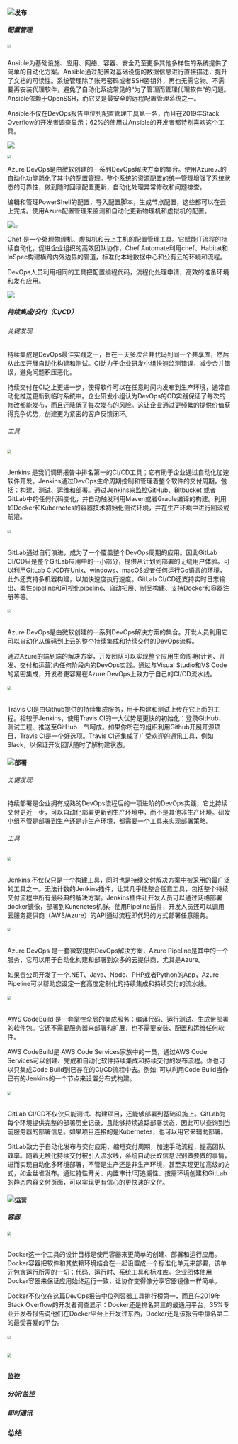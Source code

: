 

#### ![](images/5-0.png)发布

##### 配置管理

##### <img src="images/5-1-1.png" style="zoom:50%;" />
Ansible为基础设施、应用、网络、容器、安全乃至更多其他多样性的系统提供了简单的自动化方案。Ansible通过配置对基础设施的数据信息进行直接描述，提升了文档的可读性。系统管理除了账号密码或者SSH密钥外，再也无需它物。不需要再安装代理软件，避免了自动化系统常见的“为了管理而管理代理软件”的问题。Ansible依赖于OpenSSH，而它又是最安全的远程配置管理系统之一。

Ansible不仅在DevOps报告中位列配置管理工具第一名，而且在2019年Stack Overflow的开发者调查显示：62%的使用过Ansible的开发者都特别喜欢这个工具。

![](images/5-1-2.png)

<img src="images/5-1-3.png" style="zoom:50%;" /> 

Azure DevOps是由微软创建的一系列DevOps解决方案的集合。使用Azure云的自动化功能简化了其中的配置管理。整个系统的资源配置的统一管理增强了系统状态的可靠性，做到随时回滚配置更新，自动化处理异常修改和问题排查。

编辑和管理PowerShell的配置，导入配置脚本，生成节点配置，这些都可以在云上完成。使用Azure配置管理来监测和自动化更新物理机和虚拟机的配置。

<img src="images/5-1-4.png"/><img src="images/5-1-5.png" style="zoom:50%;" />

Chef 是一个处理物理机、虚拟机和云上主机的配置管理工具。它赋能IT流程的持续自动化，促进企业组织的高效团队协作，Chef Automate利用chef、Habitat和InSpec构建横跨内外边界的管道，标准化本地数据中心和公有云的环境和流程。

DevOps人员利用相同的工具把配置编程代码，流程化处理申请，高效的准备环境和发布应用。

<img src="images/5-1-6.png"/>

##### 持续集成/交付（CI/CD）

###### 关键发现

持续集成是DevOps最佳实践之一，旨在一天多次合并代码到同一个共享库，然后从此库开展自动化构建和测试。CI助力于企业研发小组快速监测错误，减少合并错误，避免问题积压恶化。

持续交付在CI之上更进一步，使得软件可以在任意时间内发布到生产环境，通常自动化推送更新到临时系统中。企业研发小组认为DevOps的CD实践保证了每次的修改都能发布，而且还降低了每次发布的风险。这让企业通过更频繁的提供价值获得竞争优势，创建更为紧密的客户反馈闭环。

###### 工具

###### <img src="images/5-1-7.png" style="zoom:50%;" />

Jenkins 是我们调研报告中排名第一的CI/CD工具；它有助于企业通过自动化加速软件开发。Jenkins通过DevOps生命周期控制和管理着整个软件的交付周期，包括：构建、测试、运维和部署。通过Jenkins来监控GitHub、Bitbucket 或者GitLab中的任何代码变化，并自动触发利用Maven或者Gradle编译的构建。利用如Docker和Kubernetes的容器技术初始化测试环境，并在生产环境中进行回滚或前滚。

###### <img src="images/5-1-8.png" style="zoom:50%;" />

GitLab通过自行演进，成为了一个覆盖整个DevOps周期的应用。因此GitLab CI/CD只是整个GitLab应用中的一小部分，提供从计划到部署的无缝用户体验。可以利用GitLab CI/CD在Unix、windows、macOS或者任何运行Go语言的环境，此外还支持多机器构建，以加快速度执行速度。GitLab CI/CD还支持实时日志输出、柔性pipeline和可视化pipeline、自动拓展、制品构建、支持Docker和容器注册等等。

###### <img src="images/5-1-3.png" style="zoom:50%;" />

Azure DevOps是由微软创建的一系列DevOps解决方案的集合。开发人员利用它可以自动化从编码到上云的整个持续集成和持续交付的DevOps流程。

通过Azure的端到端的解决方案，开发团队可以实现整个应用生命周期(计划、开发、交付和运营)内任何阶段内的DevOps实践。通过与Visual Studio和VS Code的紧密集成，开发者更容易在Azure DevOps上致力于自己的CI/CD流水线。

###### <img src="images/5-1-9.png" style="zoom:50%;" />

Travis CI是由Github提供的持续集成服务，用于构建和测试上传在它上面的工程。相较于Jenkins，使用Travis CI的一大优势是更快的初始化：登录GitHub、测试工程、推送至GitHub一气呵成。如果你所在的组织利用Github开展开源项目，Travis CI是一个好选项。Travis CI还集成了广受欢迎的通讯工具，例如Slack，以保证开发团队随时了解构建状态。

#### ![](images/6-0.png)部署

###### 关键发现

持续部署是企业拥有成熟的DevOps流程后的一项进阶的DevOps实践，它比持续交付更近一步，可以自动化部署更新到生产环境中，而不是其他非生产环境。研发小组不管是部署到生产还是非生产环境，都需要一个工具来实现部署策略。

###### 工具



###### <img src="images/5-1-7.png" style="zoom:50%;" />

Jenkins 不仅仅只是一个构建工具，同时也是持续交付解决方案中被采用的最广泛的工具之一。无法计数的Jenkins插件，让其几乎能整合任意工具，包括整个持续交付流程中所有最经典的解决方案。Jenkins插件让开发人员可以通过网络部署docker镜像，部署到Kunenetes机群。使用Pipeline插件，开发人员还可以调用云服务提供商（AWS/Azure）的API通过流程即代码的方式部署任意服务。

###### <img src="images/5-1-3.png" style="zoom:50%;" />

Azure DevOps 是一套微软提供DevOps解决方案，Azure Pipeline是其中的一个服务，它可以用于自动化构建和部署到众多的云提供商，尤其是Azure。

如果贵公司开发了一个.NET、Java、Node、PHP或者Python的App，Azure Pipeline可以帮助您设定一套高度定制化的持续集成和持续交付的流水线。

###### <img src="images/6-1-3.png" style="zoom:50%;" />

AWS CodeBuild 是一套掌控全局的集成服务：编译代码、运行测试、生成带部署的软件包。它还不需要服务器来部署和扩展，也不需要安装、配置和运维任何软件。

AWS CodeBuild是 AWS Code Services家族中的一员，通过AWS Code Services可以创建、完成和自动化软件持续集成和持续交付的发布流程。你也可以只集成Code Build到已存在的CI/CD流程中去。例如: 可以利用Code Build当作已有的Jenkins的一个节点来设置分布式构建。

###### <img src="images/5-1-8.png" style="zoom:50%;" />

GitLab CI/CD不仅仅只能测试、构建项目，还能够部署到基础设施上。GitLab为每个环境提供完整的部署历史记录，且能够持续追踪部署状态，因此可以查询到当前服务器的部署信息。如果项目连接的是Kubernetes，也可以用它来辅助部署。

GitLab致力于自动化发布与交付应用，缩短交付周期，加速手动流程，提高团队效率。随着无触化持续交付被引入流水线，系统自动获取信息识别做要做的事情，进而实现自动化多环境部署，不管是生产还是非生产环境，甚至实现更加高级的方式，如金丝雀发布。通过特性开关、内置审计/可追溯性、按需环境创建和GitLab的静态内容交付页面，可以实现更有信心的更快速的交付。

#### ![](images/7-0.png)运营

##### 容器

###### <img src="images/7-1-1.png" style="zoom:50%;" />

Docker这一个工具的设计目标是使用容器来更简单的创建、部署和运行应用。Docker容器把软件和其依赖环境结合在一起设置成一个标准化单元来部署，该单元包含运行所需的一切：代码、运行时、系统工具和标准库。企业团体使用Docker容器来保证应用始终运行一致，让协作变得像分享容器镜像一样简单。

Docker不仅仅在这篇DevOps报告中位列容器工具排行榜第一，而且在2019年Stack Overflow的开发者调查显示：Docker还是排名第三的最通用平台，35%专业开发者报告说他们在Docker平台上开发过东西，Docker还是该报告中排名第二的最受喜爱的平台。

###### <img src="images/7-1-2.png" style="zoom:50%;" />

###### <img src="images/6-1-3.png" style="zoom:50%;" />

#### 监控

##### 分析/监控

##### 即时通讯

### 总结
